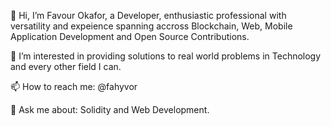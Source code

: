 👋 Hi, I’m Favour Okafor, a Developer, enthusiastic professional with versatility and expeience spanning accross Blockchain, Web, Mobile Application Development and Open Source Contributions.

👀 I’m interested in providing solutions to real world problems in Technology and every other field I can.

📫 How to reach me: @fahyvor

💬 Ask me about: Solidity and Web Development.

<!---
Fahyvor/Fahyvor is a ✨ special ✨ repository because its `README.md` (this file) appears on your GitHub profile.
You can click the Preview link to take a look at your changes.
--->
